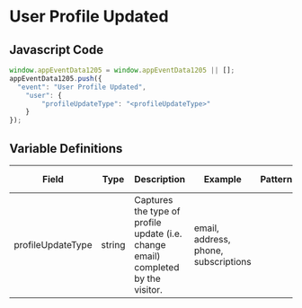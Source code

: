 # User Profile Updated

## Javascript Code
```js
window.appEventData1205 = window.appEventData1205 || [];
appEventData1205.push({
  "event": "User Profile Updated",
    "user": {
        "profileUpdateType": "<profileUpdateType>"
    }
});
```

## Variable Definitions

|Field|Type|Description|Example|Pattern|Min Length|Max Length|Minimum|Maximum|Multiple Of|
| --- | --- | --- | --- | --- | --- | --- | --- | --- | --- |
|profileUpdateType|string|Captures the type of profile update (i.e. change email) completed by the visitor.|email, address, phone, subscriptions|||||||
